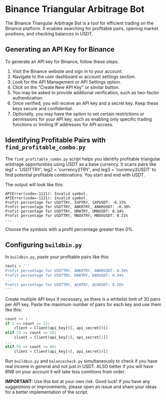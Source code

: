 # Binance Triangular Arbitrage Bot

The Binance Triangular Arbitrage Bot is a tool for efficient trading on the Binance platform. It enables searching for profitable pairs, opening market positions, and checking balances in USDT.

## Generating an API Key for Binance

To generate an API key for Binance, follow these steps:

1. Visit the Binance website and sign in to your account.
2. Navigate to the user dashboard or account settings section.
3. Look for the API Management or API Settings option.
4. Click on the "Create New API Key" or similar button.
5. You may be asked to provide additional verification, such as two-factor authentication.
6. Once verified, you will receive an API key and a secret key. Keep these keys secure and confidential.
7. Optionally, you may have the option to set certain restrictions or permissions for your API key, such as enabling only specific trading functions or limiting IP addresses for API access.

## Identifying Profitable Pairs with `find_profitable_combo.py`

The `find_profitable_combo.py` script helps you identify profitable triangular arbitrage opportunities using USDT as a base currency. It scans pairs like leg1 = 'USDTTRY', leg2 = 'currency2TRY', and leg3 = 'currency2USDT' to find potential profitable combinations. You start and end with USDT.

The output will look like this:

```
APIError(code=-1121): Invalid symbol.
APIError(code=-1121): Invalid symbol.
Profit percentage for USDTTRY, SXPTRY, SXPUSDT: -0.33%
Profit percentage for USDTTRY, ANKRTRY, ANKRUSDT: -0.30%
Profit percentage for USDTTRY, UMATRY, UMAUSDT: 0.34%
Profit percentage for USDTTRY, MBOXTRY, MBOXUSDT: 0.31%
...
```

Choose the symbols with a profit percentage greater than 0%.

## Configuring `buildbin.py`

In `buildbin.py`, paste your profitable pairs like this:

```python
texti = '''
Profit percentage for USDTTRY, ANKRTRY, ANKRUSDT: 0.30%
Profit percentage for USDTTRY, DARTRY, DARUSDT: 0.34%
...
Profit percentage for USDTTRY, ACHTRY, ACHUSDT: 0.26%
'''
```

Create multiple API keys if necessary, as there is a whitelist limit of 30 pairs per API key. Paste the maximum number of pairs for each key and use them like this:

```python
count += 1
if 1 <= count <= 12:
    client = Client(api_key[0], api_secret[0])
elif 13 <= count <= 26:
    client = Client(api_key[1], api_secret[1])
...
elif 55 <= count <= 66:
    client = Client(api_key[4], api_secret[4])
```

Run `buildbin.py` and `balancecheck.py` simultaneously to check if you have real income in general and not just in USDT. ALSO better if you will have BNB on your account it will take less comitions from order.

**IMPORTANT:** Use this bot at your own risk. Good luck! If you have any suggestions or improvements, please open an issue and share your ideas for a better implementation of the script.
